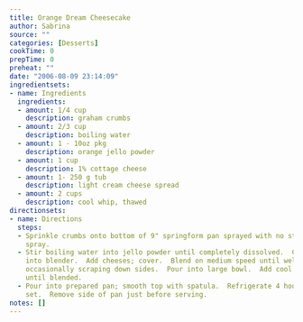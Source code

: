 ```yaml
---
title: Orange Dream Cheesecake
author: Sabrina
source: ""
categories: [Desserts]
cookTime: 0
prepTime: 0
preheat: ""
date: "2006-08-09 23:14:09"
ingredientsets:
- name: Ingredients
  ingredients:
  - amount: 1/4 cup
    description: graham crumbs
  - amount: 2/3 cup
    description: boiling water
  - amount: 1 - 10oz pkg
    description: orange jello powder
  - amount: 1 cup
    description: 1% cottage cheese
  - amount: 1- 250 g tub
    description: light cream cheese spread
  - amount: 2 cups
    description: cool whip, thawed
directionsets:
- name: Directions
  steps:
  - Sprinkle crumbs onto bottom of 9" springform pan sprayed with no stick cooking
    spray.
  - Stir boiling water into jello powder until completely dissolved.  Cool 5 minutes.  Pour
    into blender.  Add cheeses; cover.  Blend on medium speed until well blended,
    occasionally scraping down sides.  Pour into large bowl.  Add cool whip and stir
    until blended.
  - Pour into prepared pan; smooth top with spatula.  Refrigerate 4 hours or until
    set.  Remove side of pan just before serving.
notes: []
---
```


